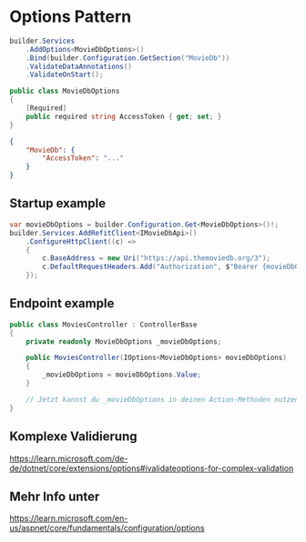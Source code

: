 # Options Pattern

```csharp title="startup.cs"
builder.Services
    .AddOptions<MovieDbOptions>()
    .Bind(builder.Configuration.GetSection("MovieDb"))
    .ValidateDataAnnotations()
    .ValidateOnStart();
```

```csharp title="MovieDbOptions.cs"
public class MovieDbOptions
{
    [Required]
    public required string AccessToken { get; set; }
}
```

```json title="appsettings.json"
{
    "MovieDb": {
        "AccessToken": "..."
    }
}
```

## Startup example

```csharp title="Program.cs"
var movieDbOptions = builder.Configuration.Get<MovieDbOptions>()!;
builder.Services.AddRefitClient<IMovieDbApi>()
    .ConfigureHttpClient((c) =>
    {
        c.BaseAddress = new Uri("https://api.themoviedb.org/3");
        c.DefaultRequestHeaders.Add("Authorization", $"Bearer {movieDbOptions.AccessToken}");
    });
```

## Endpoint example

```csharp title="MoviesController.cs"
public class MoviesController : ControllerBase
{
    private readonly MovieDbOptions _movieDbOptions;

    public MoviesController(IOptions<MovieDbOptions> movieDbOptions)
    {
        _movieDbOptions = movieDbOptions.Value;
    }

    // Jetzt kannst du _movieDbOptions in deinen Action-Methoden nutzen.
}
```

## Komplexe Validierung

https://learn.microsoft.com/de-de/dotnet/core/extensions/options#ivalidateoptions-for-complex-validation

## Mehr Info unter

https://learn.microsoft.com/en-us/aspnet/core/fundamentals/configuration/options